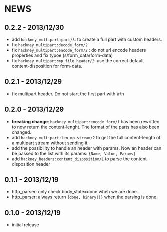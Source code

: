 # NEWS

0.2.2 - 2013/12/30
------------------

- add `hackney_multipart:part/3`: to create a full part with custom
  headers.
- fix `hackney_multipart:decode_form/2`
- fix `hackney_multipart:encode_form/2` : do not url encode headers
  properties and fix typoe (s/form_data/form-data)
- fix `hackney_multipart:mp_file_header/2`: use the correct
  default content-disposition for form-data.

0.2.1 - 2013/12/29
------------------

- fix multipart header. Do not start the first part with \r\n

0.2.0 - 2013/12/29
------------------

- **breaking change**: `hackney_multipart:encode_form/1` has been
  rewritten to now return the content-lenght. The format of the parts
has also been changed.
- add `hackney_multipart:len_mp_stream/2` to get the full content-length
  of a multipart stream without sending it.
- add the possibility to handle an header with params. Now an header can
  be passed to the list with its params: `{Name, Value, Params}`
- add `hackney_headers:content_disposition/1` to parse the
  content-disposition header

0.1.1 - 2013/12/19
------------------

- http_parser: only check body_state=done wheh we are done.
- http_parser: always return `{done, binary()}` when the parsing is
  done.

0.1.0 - 2013/12/19
------------------

- initial release
